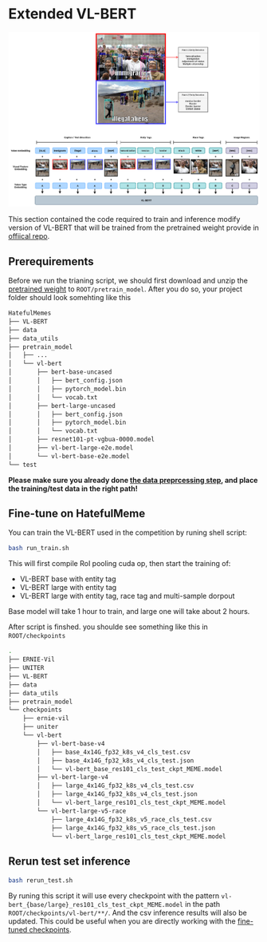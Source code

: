 # Extended VL-BERT

![vl-bert-ext](../doc/VL-BERT-EXT.png)

This section contained the code required to train and inference modify version of VL-BERT that will be trained from the pretrained weight provide in [offiical repo](https://github.com/jackroos/VL-BERT).

## Prerequirements

Before we run the trianing script, we should first download and unzip the [pretrained weight](https://drive.google.com/file/d/15IAT7NVCXtTj_9itl7OXtA_jXRwiaVWZ/view?usp=sharing) to ``ROOT/pretrain_model``. After you do so, your project folder should look somehting like this

```bash
HatefulMemes
├── VL-BERT
├── data
├── data_utils
├── pretrain_model
│   ├── ...
│   └── vl-bert
│       ├── bert-base-uncased
│       │   ├── bert_config.json
│       │   ├── pytorch_model.bin
│       │   └── vocab.txt
│       ├── bert-large-uncased
│       │   ├── bert_config.json
│       │   ├── pytorch_model.bin
│       │   └── vocab.txt
│       ├── resnet101-pt-vgbua-0000.model
│       ├── vl-bert-large-e2e.model
│       └── vl-bert-base-e2e.model
└── test
```

**Please make sure you already done [the data preprcessing step](../data_utils/REAME.md), and place the training/test data in the right path!**

## Fine-tune on HatefulMeme

You can train the VL-BERT used in the competition by runing shell script:

```bash
bash run_train.sh
```

This will first compile RoI pooling cuda op, then start the training of:

* VL-BERT base with entity tag
* VL-BERT large with entity tag
* VL-BERT large with entity tag, race tag and multi-sample dorpout

Base model will take 1 hour to train, and large one will take about 2 hours.

After script is finshed. you shoulde see something like this in `ROOT/checkpoints`

```bash
.
├── ERNIE-Vil
├── UNITER
├── VL-BERT
├── data
├── data_utils
├── pretrain_model
└── checkpoints
    ├── ernie-vil
    ├── uniter
    └── vl-bert
        ├── vl-bert-base-v4
        │   ├── base_4x14G_fp32_k8s_v4_cls_test.csv
        │   ├── base_4x14G_fp32_k8s_v4_cls_test.json
        │   └── vl-bert_base_res101_cls_test_ckpt_MEME.model
        ├── vl-bert-large-v4
        │   ├── large_4x14G_fp32_k8s_v4_cls_test.csv
        │   ├── large_4x14G_fp32_k8s_v4_cls_test.json
        │   └── vl-bert_large_res101_cls_test_ckpt_MEME.model
        └── vl-bert-large-v5-race
            ├── large_4x14G_fp32_k8s_v5_race_cls_test.csv
            ├── large_4x14G_fp32_k8s_v5_race_cls_test.json
            └── vl-bert_large_res101_cls_test_ckpt_MEME.model
```

## Rerun test set inference

```bash
bash rerun_test.sh
```

By runing this script it will use every checkpoint with the pattern `vl-bert_{base/large}_res101_cls_test_ckpt_MEME.model` in the path `ROOT/checkpoints/vl-bert/**/`. And the csv inference results will also be updated. This could be useful when you are directly working with the [fine-tuned checkpoints](https://drive.google.com/file/d/1ef_2xX8ZcDJQecPJbufntWyuUL0nY0E7/view?usp=sharing).